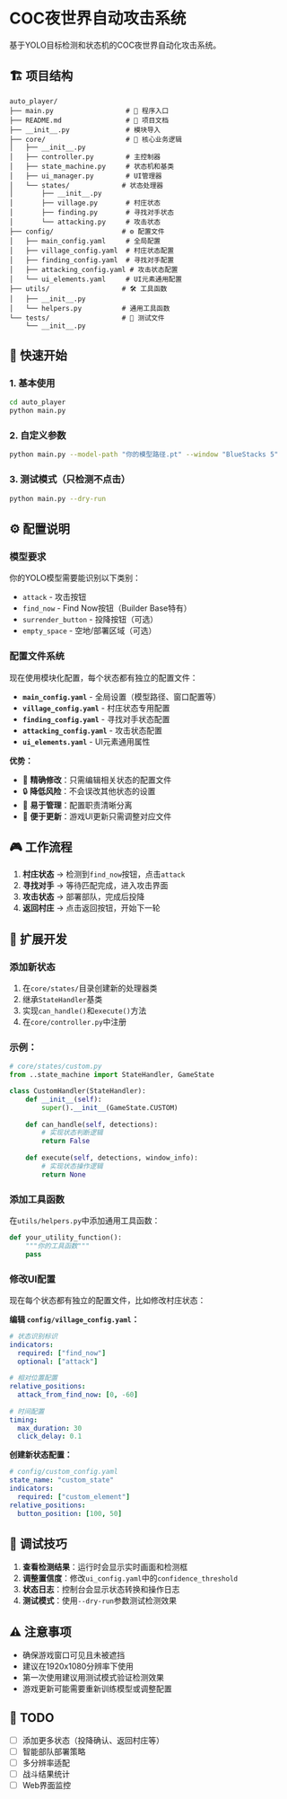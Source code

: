 # COC夜世界自动攻击系统

基于YOLO目标检测和状态机的COC夜世界自动化攻击系统。

## 🏗️ 项目结构

```
auto_player/
├── main.py                  # 🚀 程序入口
├── README.md                # 📖 项目文档
├── __init__.py              # 模块导入
├── core/                    # 🔧 核心业务逻辑
│   ├── __init__.py
│   ├── controller.py        # 主控制器
│   ├── state_machine.py     # 状态机和基类
│   ├── ui_manager.py        # UI管理器
│   └── states/             # 状态处理器
│       ├── __init__.py
│       ├── village.py       # 村庄状态
│       ├── finding.py       # 寻找对手状态
│       └── attacking.py     # 攻击状态
├── config/                 # ⚙️ 配置文件
│   ├── main_config.yaml     # 全局配置
│   ├── village_config.yaml  # 村庄状态配置
│   ├── finding_config.yaml  # 寻找对手配置
│   ├── attacking_config.yaml # 攻击状态配置
│   └── ui_elements.yaml     # UI元素通用配置
├── utils/                  # 🛠️ 工具函数
│   ├── __init__.py
│   └── helpers.py          # 通用工具函数
└── tests/                  # 🧪 测试文件
    └── __init__.py
```

## 🚀 快速开始

### 1. 基本使用
```bash
cd auto_player
python main.py
```

### 2. 自定义参数
```bash
python main.py --model-path "你的模型路径.pt" --window "BlueStacks 5"
```

### 3. 测试模式（只检测不点击）
```bash
python main.py --dry-run
```

## ⚙️ 配置说明

### 模型要求
你的YOLO模型需要能识别以下类别：
- `attack` - 攻击按钮
- `find_now` - Find Now按钮（Builder Base特有）
- `surrender_button` - 投降按钮（可选）
- `empty_space` - 空地/部署区域（可选）

### 配置文件系统
现在使用模块化配置，每个状态都有独立的配置文件：

- **`main_config.yaml`** - 全局设置（模型路径、窗口配置等）
- **`village_config.yaml`** - 村庄状态专用配置  
- **`finding_config.yaml`** - 寻找对手状态配置
- **`attacking_config.yaml`** - 攻击状态配置
- **`ui_elements.yaml`** - UI元素通用属性

**优势：**
- 🎯 **精确修改**：只需编辑相关状态的配置文件
- 🔒 **降低风险**：不会误改其他状态的设置
- 📁 **易于管理**：配置职责清晰分离
- 🔄 **便于更新**：游戏UI更新只需调整对应文件

## 🎮 工作流程

1. **村庄状态** → 检测到`find_now`按钮，点击`attack`
2. **寻找对手** → 等待匹配完成，进入攻击界面
3. **攻击状态** → 部署部队，完成后投降
4. **返回村庄** → 点击返回按钮，开始下一轮

## 🔧 扩展开发

### 添加新状态
1. 在`core/states/`目录创建新的处理器类
2. 继承`StateHandler`基类
3. 实现`can_handle()`和`execute()`方法
4. 在`core/controller.py`中注册

### 示例：
```python
# core/states/custom.py
from ..state_machine import StateHandler, GameState

class CustomHandler(StateHandler):
    def __init__(self):
        super().__init__(GameState.CUSTOM)
    
    def can_handle(self, detections):
        # 实现状态判断逻辑
        return False
        
    def execute(self, detections, window_info):
        # 实现状态操作逻辑
        return None
```

### 添加工具函数
在`utils/helpers.py`中添加通用工具函数：
```python
def your_utility_function():
    """你的工具函数"""
    pass
```

### 修改UI配置
现在每个状态都有独立的配置文件，比如修改村庄状态：

**编辑 `config/village_config.yaml`：**
```yaml
# 状态识别标识
indicators:
  required: ["find_now"]
  optional: ["attack"]
  
# 相对位置配置
relative_positions:
  attack_from_find_now: [0, -60]
  
# 时间配置
timing:
  max_duration: 30
  click_delay: 0.1
```

**创建新状态配置：**
```yaml
# config/custom_config.yaml
state_name: "custom_state"
indicators:
  required: ["custom_element"]
relative_positions:
  button_position: [100, 50]
```

## 🐛 调试技巧

1. **查看检测结果**：运行时会显示实时画面和检测框
2. **调整置信度**：修改`ui_config.yaml`中的`confidence_threshold`
3. **状态日志**：控制台会显示状态转换和操作日志
4. **测试模式**：使用`--dry-run`参数测试检测效果

## ⚠️ 注意事项

- 确保游戏窗口可见且未被遮挡
- 建议在1920x1080分辨率下使用
- 第一次使用建议用测试模式验证检测效果
- 游戏更新可能需要重新训练模型或调整配置

## 📝 TODO

- [ ] 添加更多状态（投降确认、返回村庄等）
- [ ] 智能部队部署策略
- [ ] 多分辨率适配
- [ ] 战斗结果统计
- [ ] Web界面监控